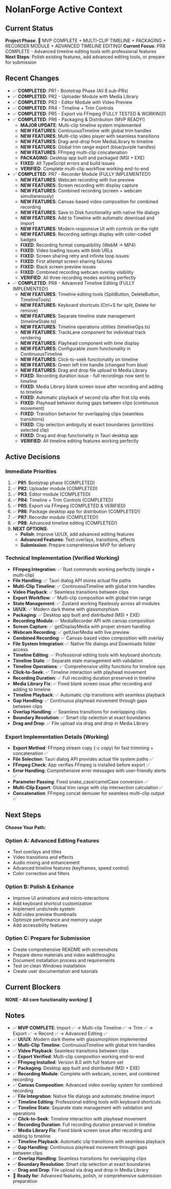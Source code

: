 # NolanForge Active Context

## Current Status
**Project Phase**: 🎉 MVP COMPLETE + MULTI-CLIP TIMELINE + PACKAGING + RECORDER MODULE + ADVANCED TIMELINE EDITING!
**Current Focus**: PR8 COMPLETE - Advanced timeline editing tools with professional features
**Next Steps**: Polish existing features, add advanced editing tools, or prepare for submission

## Recent Changes
- ✅ **COMPLETED**: PR1 - Bootstrap Phase (All 8 sub-PRs)
- ✅ **COMPLETED**: PR2 - Uploader Module with Media Library
- ✅ **COMPLETED**: PR3 - Editor Module with Video Preview
- ✅ **COMPLETED**: PR4 - Timeline + Trim Controls
- ✅ **COMPLETED**: PR5 - Export via FFmpeg (FULLY TESTED & WORKING!)
- ✅ **COMPLETED**: PR6 - Packaging & Distribution (MVP READY!)
  - **MAJOR UPDATE**: Multi-clip timeline system implemented
  - **NEW FEATURES**: ContinuousTimeline with global trim handles
  - **NEW FEATURES**: Multi-clip video player with seamless transitions
  - **NEW FEATURES**: Drag-and-drop from MediaLibrary to timeline
  - **NEW FEATURES**: Global trim range export (blue/purple handles)
  - **NEW FEATURES**: FFmpeg multi-clip concatenation
  - **PACKAGING**: Desktop app built and packaged (MSI + EXE)
  - **FIXED**: All TypeScript errors and build issues
  - **VERIFIED**: Complete multi-clip workflow working end-to-end
- ✅ **COMPLETED**: PR7 - Recorder Module (FULLY IMPLEMENTED!)
  - **NEW FEATURES**: Webcam recording with live preview
  - **NEW FEATURES**: Screen recording with display capture
  - **NEW FEATURES**: Combined recording (screen + webcam simultaneously)
  - **NEW FEATURES**: Canvas-based video composition for combined recording
  - **NEW FEATURES**: Save to Disk functionality with native file dialogs
  - **NEW FEATURES**: Add to Timeline with automatic download and import
  - **NEW FEATURES**: Modern responsive UI with controls on the right
  - **NEW FEATURES**: Recording settings display with color-coded badges
  - **FIXED**: Recording format compatibility (WebM → MP4)
  - **FIXED**: Video loading issues with blob URLs
  - **FIXED**: Screen sharing retry and infinite loop issues
  - **FIXED**: First attempt screen sharing failures
  - **FIXED**: Black screen preview issues
  - **FIXED**: Combined recording webcam overlay visibility
  - **VERIFIED**: All three recording modes working perfectly
- ✅ **COMPLETED**: PR8 - Advanced Timeline Editing (FULLY IMPLEMENTED!)
  - **NEW FEATURES**: Timeline editing tools (SplitButton, DeleteButton, TimelineTools)
  - **NEW FEATURES**: Keyboard shortcuts (Ctrl+S for split, Delete for remove)
  - **NEW FEATURES**: Separate timeline state management (timelineState.ts)
  - **NEW FEATURES**: Timeline operations utilities (timelineOps.ts)
  - **NEW FEATURES**: TrackLane component for individual track rendering
  - **NEW FEATURES**: Playhead component with time display
  - **NEW FEATURES**: Configurable zoom functionality in ContinuousTimeline
  - **NEW FEATURES**: Click-to-seek functionality on timeline
  - **NEW FEATURES**: Green left trim handle (changed from blue)
  - **NEW FEATURES**: Drag and drop file upload to Media Library
  - **FIXED**: Recording duration issue - full recordings now sent to timeline
  - **FIXED**: Media Library blank screen issue after recording and adding to timeline
  - **FIXED**: Automatic playback of second clip after first clip ends
  - **FIXED**: Playhead behavior during gaps between clips (continuous movement)
  - **FIXED**: Transition behavior for overlapping clips (seamless transitions)
  - **FIXED**: Clip selection ambiguity at exact boundaries (prioritizes selected clip)
  - **FIXED**: Drag and drop functionality in Tauri desktop app
  - **VERIFIED**: All timeline editing features working perfectly

## Active Decisions

### Immediate Priorities
1. ✅ **PR1**: Bootstrap phase (COMPLETED)
2. ✅ **PR2**: Uploader module (COMPLETED)
3. ✅ **PR3**: Editor module (COMPLETED)
4. ✅ **PR4**: Timeline + Trim Controls (COMPLETED)
5. ✅ **PR5**: Export via FFmpeg (COMPLETED & VERIFIED)
6. ✅ **PR6**: Package desktop app for distribution (COMPLETED!)
7. ✅ **PR7**: Recorder module (COMPLETED!)
8. ✅ **PR8**: Advanced timeline editing (COMPLETED!)
9. **NEXT OPTIONS**:
   - **Polish**: Improve UI/UX, add advanced editing features
   - **Advanced Features**: Text overlays, transitions, effects
   - **Submission**: Prepare comprehensive MVP for delivery

### Technical Implementation (Verified Working)
- **FFmpeg Integration**: ✅ Rust commands working perfectly (single + multi-clip)
- **File Handling**: ✅ Tauri dialog API stores actual file paths
- **Multi-Clip Timeline**: ✅ ContinuousTimeline with global trim handles
- **Video Playback**: ✅ Seamless transitions between clips
- **Export Workflow**: ✅ Multi-clip composition with global trim range
- **State Management**: ✅ Zustand working flawlessly across all modules
- **UI/UX**: ✅ Modern dark theme with glassmorphism
- **Packaging**: ✅ Desktop app built and distributed (MSI + EXE)
- **Recording Module**: ✅ MediaRecorder API with canvas composition
- **Screen Capture**: ✅ getDisplayMedia with proper stream handling
- **Webcam Recording**: ✅ getUserMedia with live preview
- **Combined Recording**: ✅ Canvas-based video composition with overlay
- **File System Integration**: ✅ Native file dialogs and Downloads folder access
- **Timeline Editing**: ✅ Professional editing tools with keyboard shortcuts
- **Timeline State**: ✅ Separate state management with validation
- **Timeline Operations**: ✅ Comprehensive utility functions for timeline ops
- **Click-to-Seek**: ✅ Timeline interaction with playhead movement
- **Recording Duration**: ✅ Full recording duration preserved in timeline
- **Media Library Fix**: ✅ Fixed blank screen issue after recording and adding to timeline
- **Timeline Playback**: ✅ Automatic clip transitions with seamless playback
- **Gap Handling**: ✅ Continuous playhead movement through gaps between clips
- **Overlap Handling**: ✅ Seamless transitions for overlapping clips
- **Boundary Resolution**: ✅ Smart clip selection at exact boundaries
- **Drag and Drop**: ✅ File upload via drag and drop in Media Library

### Export Implementation Details (Working)
- **Export Method**: FFmpeg stream copy (-c copy) for fast trimming + concatenation ✅
- **File Selection**: Tauri dialog API provides actual file system paths ✅
- **FFmpeg Check**: App verifies FFmpeg is installed before export ✅
- **Error Handling**: Comprehensive error messages with user-friendly alerts ✅
- **Parameter Passing**: Fixed snake_case/camelCase conversion ✅
- **Multi-Clip Export**: Global trim range with clip intersection calculation ✅
- **Concatenation**: FFmpeg concat demuxer for seamless multi-clip output ✅

## Next Steps
**Choose Your Path:**

### Option A: Advanced Editing Features
- Text overlays and titles
- Video transitions and effects
- Audio mixing and enhancement
- Advanced timeline features (keyframes, speed control)
- Color correction and filters

### Option B: Polish & Enhance
- Improve UI animations and micro-interactions
- Add keyboard shortcut customization
- Implement undo/redo system
- Add video preview thumbnails
- Optimize performance and memory usage
- Add accessibility features

### Option C: Prepare for Submission
- Create comprehensive README with screenshots
- Prepare demo materials and video walkthroughs
- Document installation process and requirements
- Test on clean Windows installation
- Create user documentation and tutorials

## Current Blockers
**NONE - All core functionality working! 🎉**

## Notes
- ✅ **MVP COMPLETE**: Import ✅ → Multi-clip Timeline ✅ → Trim ✅ → Export ✅ → Record ✅ → Advanced Editing ✅
- ✅ **UI/UX**: Modern dark theme with glassmorphism implemented
- ✅ **Multi-Clip Timeline**: ContinuousTimeline with global trim handles
- ✅ **Video Playback**: Seamless transitions between clips
- ✅ **Export Verified**: Multi-clip composition working end-to-end
- ✅ **FFmpeg Installed**: Version 8.0 with full feature set
- ✅ **Packaging**: Desktop app built and distributed (MSI + EXE)
- ✅ **Recording Module**: Complete with webcam, screen, and combined recording
- ✅ **Canvas Composition**: Advanced video overlay system for combined recording
- ✅ **File Integration**: Native file dialogs and automatic timeline import
- ✅ **Timeline Editing**: Professional editing tools with keyboard shortcuts
- ✅ **Timeline State**: Separate state management with validation and operations
- ✅ **Click-to-Seek**: Timeline interaction with playhead movement
- ✅ **Recording Duration**: Full recording duration preserved in timeline
- ✅ **Media Library Fix**: Fixed blank screen issue after recording and adding to timeline
- ✅ **Timeline Playback**: Automatic clip transitions with seamless playback
- ✅ **Gap Handling**: Continuous playhead movement through gaps between clips
- ✅ **Overlap Handling**: Seamless transitions for overlapping clips
- ✅ **Boundary Resolution**: Smart clip selection at exact boundaries
- ✅ **Drag and Drop**: File upload via drag and drop in Media Library
- 🎯 **Ready for**: Advanced features, polish, or comprehensive submission preparation